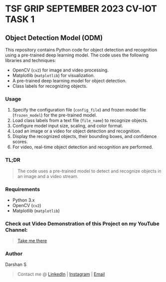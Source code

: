 # TSF GRIP SEPTEMBER 2023 CV-IOT TASK 1

## Object Detection Model (ODM)

This repository contains Python code for object detection and recognition using a pre-trained deep learning model.
The code uses the following libraries and techniques:

- OpenCV (`cv2`) for image and video processing.
- Matplotlib (`matplotlib`) for visualization.
- A pre-trained deep learning model for object detection.
- Class labels for recognizing objects.

### Usage

1. Specify the configuration file (`config_file`) and frozen model file (`frozen_model`) for the pre-trained model.
2. Load class labels from a text file (`file_name`) to recognize objects.
3. Configure model input size, scaling, and color format.
4. Load an image or a video for object detection and recognition.
5. Display the recognized objects, their bounding boxes, and confidence scores.
6. For video, real-time object detection and recognition are performed.

### TL;DR 

> The code uses a pre-trained model to detect and recognize objects in an image and a video stream.

### Requirements

- Python 3.x
- OpenCV (`cv2`)
- Matplotlib (`matplotlib`)

### Check out Video Demonstration of this Project on my YouTube Channel:

> [Take me there](https://youtu.be/DeHyXdsJZhc)

### Author

Darshan S
> Contact me @ [LinkedIn](https://linkedin.com/in/arcticblue/) | [Instagram](https://instagram.com/thedarshgowda) | [Email](mailto:d7gowda@gmail.com)

